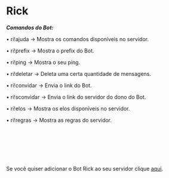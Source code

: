 # Rick




***Comandos do Bot:***

<p>• ri!ajuda → Mostra os comandos disponíveis no servidor.</p>
<p>• ri!prefix → Mostra o prefix do Bot.</p>
<p>• ri!ping → Mostra o seu ping.</p>
<p>• ri!deletar → Deleta uma certa quantidade de mensagens.</p>
<p>• ri!convidar → Envia o link do Bot.</p>
<p>• ri!sconvidar → Envia o link do servidor do dono do Bot.</p>
<p>• ri!elos → Mostra os elos disponíveis no servidor.</p>
<p>• ri!regras → Mostra as regras do servidor.</p>
<br>
<br>
<br>
<br>
<br>

Se você quiser adicionar o Bot Rick ao seu servidor clique [aqui](https://discordapp.com/oauth2/authorize?client_id=415640814371340288&scope=bot&permissions=8).
